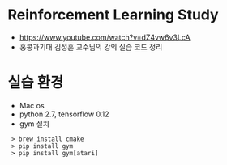# Reinforcement Learning Study
- https://www.youtube.com/watch?v=dZ4vw6v3LcA
- 홍콩과기대 김성훈 교수님의 강의 실습 코드 정리

# 실습 환경
 - Mac os
 - python 2.7, tensorflow 0.12
 - gym 설치
 
```buildoutcfg
 > brew install cmake
 > pip install gym
 > pip install gym[atari]
```

